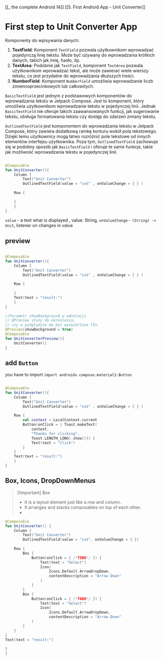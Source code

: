 [[_ the complete Android 14]]
[[5. First Android App - Unit Converter]]


# First step to Unit Converter App

Komponenty do wpisywania danych:
1. **TextField**: Komponent `TextField` pozwala użytkownikom wprowadzać pojedynczą linię tekstu. Może być używany do wprowadzania krótkich danych, takich jak imię, hasło, itp.
2. **TextArea**: Podobnie jak `TextField`, komponent `TextArea` pozwala użytkownikom wprowadzać tekst, ale może zawierać wiele wierszy tekstu, co jest przydatne do wprowadzania dłuższych treści.
3. **NumberField**: Komponent `NumberField` umożliwia wprowadzanie liczb zmiennoprzecinkowych lub całkowitych.

`BasicTextField` jest jednym z podstawowych komponentów do wprowadzania tekstu w Jetpack Compose. Jest to komponent, który umożliwia użytkownikom wprowadzanie tekstu w pojedynczej linii. Jednak `BasicTextField` nie oferuje takich zaawansowanych funkcji, jak sugerowanie tekstu, obsługa formatowania tekstu czy dostęp do zdarzeń zmiany tekstu.

`OutlinedTextField` jest komponentem do wprowadzania tekstu w Jetpack Compose, który zawiera dodatkową ramkę konturu wokół pola tekstowego. Dzięki temu użytkownicy mogą łatwo rozróżnić pole tekstowe od innych elementów interfejsu użytkownika. Poza tym, `OutlinedTextField` zachowuje się w podobny sposób jak `BasicTextField` i oferuje te same funkcje, takie jak możliwość wprowadzania tekstu w pojedynczej linii.

```kotlin
  
@Composable  
fun UnitConverter(){  
	Column {  
		Text("Unit Converter")  
		OutlinedTextField(value = "coś" , onValueChange = { } )  
  
	Row {  
  
	}  
	}  
}
```
`value` -  a text what is displayed , value: String,
`onValueChange` -   `(String) -> Unit`,  listener on changes in value

## preview
```kotlin
    
@Composable  
fun UnitConverter(){  
	Column {  
		Text("Unit Converter")  
		OutlinedTextField(value = "coś" , onValueChange = { } )  
  
	Row {  
  
	}  
	Text(text = "result:")  
	}  
}  
  
//Parametr showBackground w adnotacji  
// @Preview służy do określenia,  
// czy w podglądzie ma być wyświetlane tło.  
@Preview(showBackground = true)  
@Composable  
fun UnitConverterPreview(){  
	UnitConverter()  
}
```


## add `Button`
you have to import 
`import androidx.compose.material3.Button`

```kotlin
  
@Composable  
fun UnitConverter(){  
	Column {  
		Text("Unit Converter")  
		OutlinedTextField(value = "coś" , onValueChange = { } )  
  
	Row {  
		val context = LocalContext.current  
		Button(onClick = { Toast.makeText(  
			context,  
			"Thanks for clicking",  
			Toast.LENGTH_LONG).show()}) {  
			Text(text = "Click")  
		}  
	}  
	Text(text = "result:")  
	}  
}
```

## Box, Icons, DropDownMenus

>[!important] Box
> - It is a layout element just like a row and column.
> - It arranges and stacks composables on top of each other.
> - 


```kotlin
@Composable  
fun UnitConverter() {  
	Column {  
		Text("Unit Converter")  
		OutlinedTextField(value = "coś", onValueChange = { })  
  
	Row {  
		Box {  
			Button(onClick = { /*TODO*/ }) {  
				Text(text = "Select")  
				Icon(  
					Icons.Default.ArrowDropDown,  
					contentDescription = "Arrow Down"  
				)  
			}  
		}  
		Box {  
			Button(onClick = { /*TODO*/ }) {  
				Text(text = "Select")  
				Icon(  
					Icons.Default.ArrowDropDown,  
					contentDescription = "Arrow Down"  
			)  
		}  
	}  
}  
Text(text = "result:")  
  
}  
}
```

















